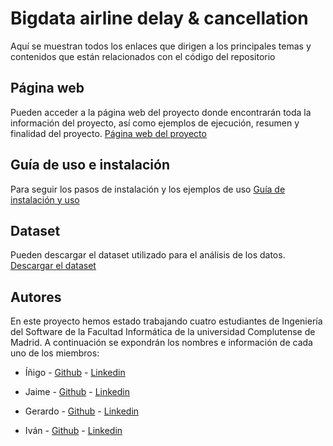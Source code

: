 # Bigdata airline delay & cancellation
Aquí se muestran todos los enlaces que dirigen a los principales temas y contenidos que están relacionados con el código del repositorio
## Página web
Pueden acceder a la página web del proyecto donde encontrarán toda la información del proyecto, así como ejemplos de ejecución, resumen y finalidad del proyecto.
[Página web del proyecto](https://ivanfermena.github.io/airline-delay-cancellation-big-data/)
## Guía de uso e instalación
Para seguir los pasos de instalación y los ejemplos de uso
[Guía de instalación y uso](https://ivanfermena.github.io/airline-delay-cancellation-big-data/setup/)
## Dataset
Pueden descargar el dataset utilizado para el análisis de los datos.
[Descargar el dataset](https://drive.google.com/file/d/1qd2dmv8isbE4zniFAYOMO0z2r4mokutk/view)
## Autores
En este proyecto hemos estado trabajando cuatro estudiantes de Ingeniería del Software de la Facultad Informática de la universidad Complutense de Madrid. A continuación se expondrán los nombres e información de cada uno de los miembros:
- Íñigo - [Github]([https://github.com/igarciaconde](https://github.com/igarciaconde)) - [Linkedin](https://www.linkedin.com/in/i%C3%B1igo-garcia-conde-trueba-777076a5/)

- Jaime - [Github](https://github.com/jaimepal) - [Linkedin](https://www.linkedin.com/in/jaime-palazón-778260b1/)

- Gerardo - [Github]() - [Linkedin]()

- Iván - [Github](https://github.com/ivanfermena) - [Linkedin](https://es.linkedin.com/in/ivanfermena)

